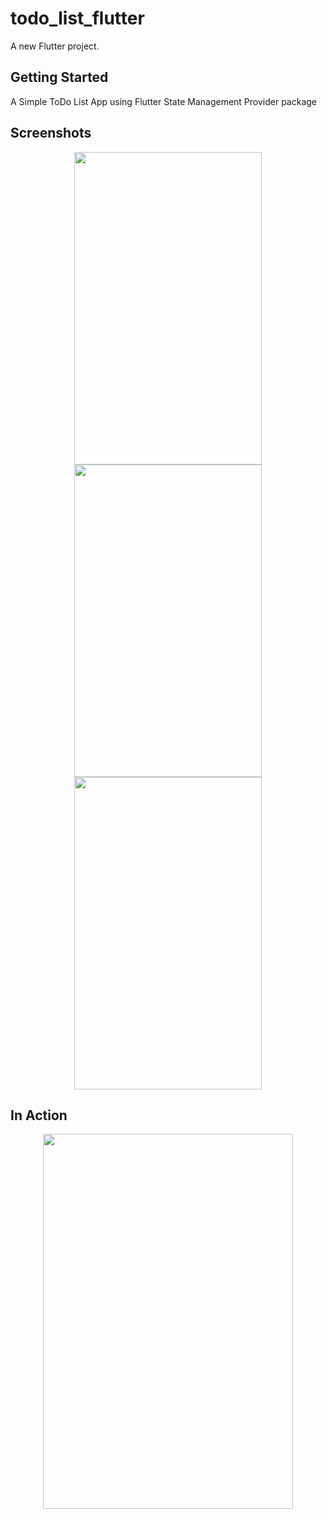 # todo_list_flutter

A new Flutter project.

## Getting Started

A Simple ToDo List App using Flutter State Management Provider package

## Screenshots

<div align=center>
  <img src="https://user-images.githubusercontent.com/64702890/117021499-084b4080-ad15-11eb-8080-7e63ed5b1293.png" height=500 width=300>
  <img src="https://user-images.githubusercontent.com/64702890/117021511-0b463100-ad15-11eb-9cd6-2d0d8346c364.png" height=500 width=300>
  <img src="https://user-images.githubusercontent.com/64702890/117021514-0c775e00-ad15-11eb-9019-b5281efee0b4.png" height=500 width=300>
  </div>
  
## In Action

<div align=center>
  <img src="https://user-images.githubusercontent.com/64702890/117022025-84de1f00-ad15-11eb-91cc-ef7c0c14ad7b.gif" height=600 width=400>
  </div>
